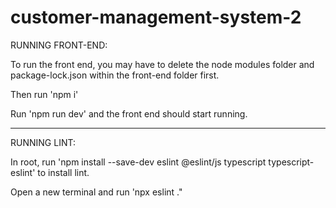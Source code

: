 # customer-management-system-2
RUNNING FRONT-END:

To run the front end, you may have to delete the node modules folder and package-lock.json within the front-end folder first.

Then run 'npm i'

Run 'npm run dev' and the front end should start running. 

-------------------------------------------------------------------------------------------------------
RUNNING LINT:

In root, run 'npm install --save-dev eslint @eslint/js typescript typescript-eslint' to install lint.

Open a new terminal and run 'npx eslint ."
